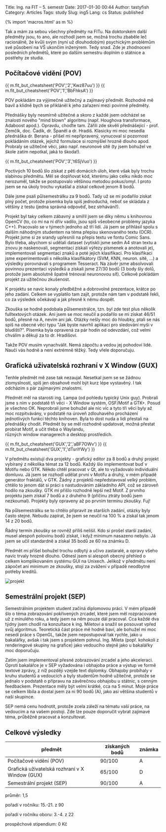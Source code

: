 Title: Ing. na FIT – 5. semestr
Date: 2017-01-30 00:44
Author: tastyfish
Category: Articles
Tags: study
Slug: ing5
Lang: cs
Status: published

{% import 'macros.html' as m %}

Tak a mám za sebou všechny předměty na FITu. Na doktorském další
předměty jsou, to ano, ale rozhodl jsem se, možná trochu zbaběle leč
racionálně, že kvůli svým (nyní už dlouhodobým) psychickým problémům své
působení na VŠ ukončím inženýrem. Tedy snad. Zde je zhodnocení
posledních předmětů, které po dalším semestru doplním o státnice a
postřehy ze studia.

Počítačové vidění (POV)
-----------------------

{{ m.fit_but_cheatsheet('POV','2','Kwz87uu') }}
{{ m.fit_but_cheatsheet('POV','1','BbFhksA') }}

POV pokládám za výjimečně užitečný a zajímavý předmět. Rozhodně mě bavil
a klidně bych se přikláněl k jeho zařazení mezi povinné předměty.

Přednášky byly nesmírně užitečné a skoro z každé jsem odcházel se
znalostí nového "mind blown" algoritmu (např. Houghova transformace,
Adaboost apod.). Opravdu, choďte tam. Zářili zde skvělí přednášející -
prof. Zemčík, doc. Čadík, dr. Španěl a dr. Hradiš. Klasicky mi moc
nesedla přednáška dr. Berana - přišel mi nepřipravený, vynucoval si
pozornost pokládáním otázek, jejichž formulace si rozmýšlel hrozně
dlouho apod. Probraly se užitečné věci, jako např. neuronové sítě (ty
jsem bohužel ve škole zatím nepotkal, jaká to škoda!).

{{ m.fit_but_cheatsheet('POV','3','t6SjVuo') }}

Poctivých 10 bodů šlo získat z pěti domácích úloh, které však byly
trochu slabinou předmětu. Měl se doplňovat kód, kterému jako celku nikdo
moc nerozuměl, takže se postupovalo většinou metodou pokus/omyl. I proto
jsem se na úkoly trochu vykašlal a získal celkově jenom 8 bodů.

Dále jsme psali půlsemestrálku za 9 bodů. Tady už se mi podařilo získat
plný počet, protože písemka byla spíš jednoduchá, neboť se skládala z
většiny z testu (jedna správná odpověď, bez strhávání!).

Projekt byl taky celkem zábavný a smířil jsem se díky němu s knihovnou
OpenCV (to, co mi na ní dřív vadilo, jsou spíš všeobecné problémy jazyka
C++). Pracovalo se v týmech jednoho až tří lidí. Já jsem se přihlásil
spolu s dalším náhodným studentem na téma přepisu skenovaného textu
(OCR). Projekt jsme si ze srandy upřesnili na přepis textu ve fontu
Comic Sans. Bylo třeba, abychom si udělali dataset (vytiskli jsme sedm
A4 stran textu a znovu je naskenovali, segmentací získali výřezy
písmenek a anotovali je), implementovali segmentaci znaků a poté jejich
klasifikaci. Pro klasifikaci jsme experimentovali s několika
klasifikátory (SVM, KNN, neuron. sítě, ...) a výsledky porovnávali s
programem Tesseract. Na závěr jsme absolvovali povinnou prezentaci
výsledků a získali jsme 27/30 bodů (3 body šly dolů, protože jsem
absolutně špatně trénoval neuronovou síť). Celkově pokládám projekt za
užitečnou zkušenost.

K projektu se navíc konaly předběžné a dobrovolné prezentace, krátce po
jeho zadání. Celkem se vyplatilo tam zajít, protože nám tam v podstatě
řekli, co za výsledek očekávají a jak přesně k němu dospět.

Zkouška se hodně podobala půlsemestrálce, tzn. byl zde test plus několik
fulltextových otázek. Ani jsem se moc neučil a podařilo se mi získat
46/51 bodů, přesně na A, nevím ani jak. Otázky nešly moc do hloubky,
ptali se nás spíš na obecné věci typu "Jak byste navrhli aplikaci pro
sledování myši v bludišti?". Písemka byla opravená za pár hodin od
odevzdání, což velmi chválím a děkuji za to dr. Hradišovi.

Takže POV musím vynachválit. Nemá zápočtu a vedou jej pohodoví lidé.
Naučí vás hodně a není extrémně těžký. Tedy vřele doporučuju.

Grafická uživatelská rozhraní v X Window (GUX)
----------------------------------------------

Tenhle předmět mě zase tak nezaujal. Nesetkal jsem se se žádnou
zlomyslností, spíš jen obsahově mohl být kurz lépe vystavěný. I tak
odcházím s pár zajímavými znalostmi.

Předmět měl na starosti ing. Lampa (od pohledu typický Unix guy).
Probrali jsme s ním v podstatě tři věci - X Window systém, OSF/Motif a
GTK+. Posud je všechno OK. Neprobrali jsme bohužel ale nic víc a tyto
tři věci byly až moc rozpitvávány, v podstatě na úroveň zdlouhavého
procházení jednotlivých funkcí těchto knihoven. Byla to dost nuda a lidi
přestali na přednášky chodit. Předmět by se měl rozhodně updatovat,
možná přestat probírat Motif, a učit třeba o Waylandu,  
různých window managerech a desktop prostředích.

{{ m.fit_but_cheatsheet('GUX','2','aBF7OWv') }}
{{ m.fit_but_cheatsheet('GUX','1','dTsnYWy') }}

V předmětu existují dva projekty - grafický editor za 8 bodů a druhý
projekt vybíraný z několika témat za 12 bodů. Každý šlo implementovat
buď v Motifu nebo GTK. Někdo chtěl pracovat v Qt, ale to vyžadovalo
individuální domluvu. Já jsem se rozhodl udělat první v Motifu a druhý,
v mém případě generátor fraktálů, v GTK. Žádný z projektů nepředstavoval
velký problém, chtělo to jenom dát si práci s nastudováním základního
API, což se zároveň hodilo na zkoušky. GTK mi přišlo rozhodně lepší než
Motif. Z prvního projektu jsem získal 7 bodů a z druhého 9 (příčinu
ztráty bodů jsem nezkoumal). Projekty byly opraveny až po prvním termínu
zkoušky. Fuj!

Na půlsemestrálku se to chtělo připravit ze starších zadání, otázky byly
často stejné. Nebudu zapírat, že jsem se neučil na 100 % a získal tak
jenom 14 z 20 bodů.

Řádný termín zkoušky se rovněž příliš nelišil. Kdo si prošel starší
zadání, musel alespoň polovinu bodů získat, i když minimum nasazeno
nebylo. Já jsem se učil standardně a získal 35 bodů ze 60 na známku D.

Předmět mi přišel bohužel trochu odbytý a učivo zastaralé, a opravy
všeho navíc trvaly hrozně dlouho. Odnesl jsem si alespoň obecný přehled
o celkem komplikovaném systému GUI na Unixech. Jelikož v předmětu není
zápočet ani minimum ze zkoušky, stojí za zvážení v případě neodbytné
potřeby kreditů.

![projekt](http://i.imgur.com/TxkrkiX.png)

Semestrální projekt (SEP)
-------------------------

Semestrálním projektem student začíná diplomovou práci. V mém případě
šlo o téma zobrazování pokřivených zrcadel, které jsem měl rozpracované
už z minulého roku, a tedy jsem na něm pouze dál pracoval. Cca každé dva
týdny jsem chodil na konzultace k ing. Miletovi a snažil se posouvat
vpřed svůj algoritmus. Teoretická část práce mě hodně baví, ale bohužel
mi moc nesedí práce s OpenGL, takže jsem nepostupoval tak rychle, jako u
bakalářky, avšak i tak jsem s projektem pohnul. Ing. Mileta (popř.
kohokoli z renderingové skupiny na grafice) jako vedoucího stejně jako u
bakalářky moc doporučuju.

Zatím jsem implementoval přesné zobrazování zrcadel a jeho akceleraci.
Oproti bakalářce je v SEP vyžadována i obhajoba práce a výstup ve formě
textové zprávy, z níž později vzejde text diplomky. Obhajoby probíhaly v
kruhu studentů a vedoucích a byly studentům hodně užitečné, protože se
jednalo v podstatě o přípravu na závěrečnou obhajobu u státnic, s cenným
feedbackem. Prezentace měly být velmi krátké, cca na 5 minut. Moje práce
se celkem líbila a dostal jsem za ni 90 bodů (A), jako asi většina
studentů v naší skupince.

SEP nemá cenu hodnotit, protože zcela záleží na tématu vaší práce, na
vedoucím a na vašem postoji. Zde lze pouze doporučit vybrat zajímavé
téma, průběžně pracovat a konzultovat.

Celkové výsledky
----------------

  předmět                                         |získaných bodů  |známka
  ------------------------------------------------|----------------|--------
  Počítačové vidění (POV)                         |90/100          |A
  Grafická uživatelská rozhraní v X Window (GUX)  |65/100          |D
  Semestrální projekt (SEP)                       |90/100          |A

průměr: 1,5  

pořadí v ročníku: 15.-21. z 90  

pořadí v ročníku oboru: 3.-4. z 22  

prospěchové stipendium: 0 Kč

